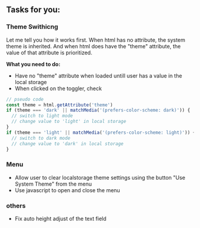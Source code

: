 ## Tasks for you:

### Theme Swithicng

Let me tell you how it works first. When html has no attribute, the system theme is inherited. And when html does have the "theme" attribute, the value of that attribute is prioritized.

<b>What you need to do:</b>

- Have no "theme" attribute when loaded untill user has a value in the local storage
- When clicked on the toggler, check

```javascript
// pseudo code
const theme = html.getAttribute('theme')
if (theme === 'dark' || matchMedia('(prefers-color-scheme: dark)')) {
  // switch to light mode
  // change value to 'light' in local storage
}
if (theme === 'light' || matchMedia('(prefers-color-scheme: light)')) {
  // switch to dark mode
  // change value to 'dark' in local storage
}
```

### Menu

- Allow user to clear localstorage theme settings using the button "Use System Theme" from the menu
- Use javascript to open and close the menu

### others

- Fix auto height adjust of the text field
